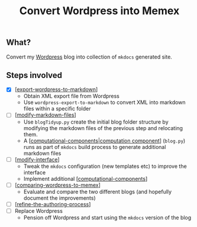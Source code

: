 ﻿---
backlinks:
- title: Modify Markdown files
  url: /colophon/modify-markdown-files.html
- title: Modify blog interface
  url: /colophon/modify-interface.html
- title: Computational components
  url: /colophon/computational-components.html
- title: Comparing Wordpress to Memex
  url: /colophon/comparing-wordpress-to-memex.html
- title: Memex - Version 3
  url: /colophon/version-3-memex-design.html
- title: A new day
  url: /share/blog/2025/a-new-day.html
tags:
- colophon
title: Convert Wordpress into Memex
type: note
---
## What?

Convert my [Wordpress](https://djon.es/blog) blog into collection of `mkdocs` generated site.

## Steps involved

- [x] [[export-wordpress-to-markdown]]
    - Obtain XML export file from Wordpress
    - Use `wordpress-export-to-markdown` to convert XML into markdown files within a specific folder
- [ ] [[modify-markdown-files]]
    - Use `blogTidyup.py` create the initial blog folder structure by modifying the markdown files of the previous step and relocating them. 
    - A [[computational-components|computation component]] (`blog.py`) runs as part of `mkdocs` build process to generate additional markdown files
- [ ] [[modify-interface]]
    - Tweak the `mkdocs` configuration (new templates etc) to improve the interface
    - Implement additional [[computational-components]]
- [ ] [[comparing-wordpress-to-memex]]
    - Evaluate and compare the two different blogs (and hopefully document the improvements)
- [ ] [[refine-the-authoring-process]]
- [ ] Replace Wordpress 
    - Pension off Wordpress and start using the `mkdocs` version of the blog





[//begin]: # "Autogenerated link references for markdown compatibility"
[export-wordpress-to-markdown]: export-wordpress-to-markdown "Export Wordpress to Markdown"
[modify-markdown-files]: modify-markdown-files "Modify Markdown files"
[computational-components|computation component]: computational-components "Computational components"
[modify-interface]: modify-interface "Modify blog interface"
[computational-components]: computational-components "Computational components"
[comparing-wordpress-to-memex]: comparing-wordpress-to-memex "Comparing Wordpress to Memex"
[refine-the-authoring-process]: refine-the-authoring-process "Refine the authoring process"
[//end]: # "Autogenerated link references"